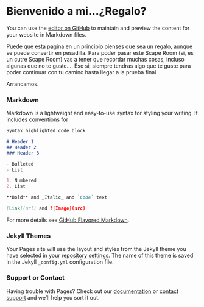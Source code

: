 # Bienvenido a mi...¿Regalo?

You can use the [editor on GitHub](https://github.com/batmanrobin2304/wueiri/edit/master/README.md) to maintain and preview the content for your website in Markdown files.

Puede que esta pagina en un principio pienses que sea un regalo, aunque se puede convertir en pesadilla. Para poder pasar este Scape Room (si, es un cutre Scape Room) vas a tener que recordar muchas cosas, incluso algunas que no te guste....
Eso si, siempre tendras algo que te guste para poder continuar con tu camino hasta llegar a la prueba final

Arrancamos.

### Markdown

Markdown is a lightweight and easy-to-use syntax for styling your writing. It includes conventions for

```markdown
Syntax highlighted code block

# Header 1
## Header 2
### Header 3

- Bulleted
- List

1. Numbered
2. List

**Bold** and _Italic_ and `Code` text

[Link](url) and ![Image](src)
```

For more details see [GitHub Flavored Markdown](https://guides.github.com/features/mastering-markdown/).

### Jekyll Themes

Your Pages site will use the layout and styles from the Jekyll theme you have selected in your [repository settings](https://github.com/batmanrobin2304/wueiri/settings). The name of this theme is saved in the Jekyll `_config.yml` configuration file.

### Support or Contact

Having trouble with Pages? Check out our [documentation](https://help.github.com/categories/github-pages-basics/) or [contact support](https://github.com/contact) and we’ll help you sort it out.
